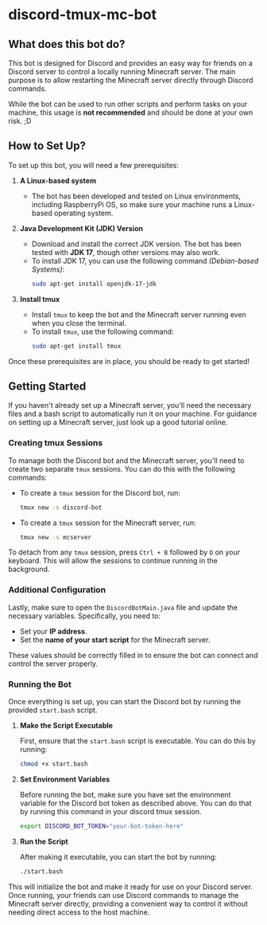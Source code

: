 # discord-tmux-mc-bot

## What does this bot do?

This bot is designed for Discord and provides an easy way for friends on a Discord server to control a locally running Minecraft server. The main purpose is to allow restarting the Minecraft server directly through Discord commands.

While the bot can be used to run other scripts and perform tasks on your machine, this usage is **not recommended** and should be done at your own risk. ;D

## How to Set Up?

To set up this bot, you will need a few prerequisites:

1. **A Linux-based system**
   - The bot has been developed and tested on Linux environments, including RaspberryPi OS, so make sure your machine runs a Linux-based operating system.

2. **Java Development Kit (JDK) Version**
   - Download and install the correct JDK version. The bot has been tested with **JDK 17**, though other versions may also work.
   - To install JDK 17, you can use the following command *(Debian-based Systems)*:
     ```sh
     sudo apt-get install openjdk-17-jdk
     ```

3. **Install tmux**
   - Install `tmux` to keep the bot and the Minecraft server running even when you close the terminal.
   - To install `tmux`, use the following command:
     ```sh
     sudo apt-get install tmux
     ```

Once these prerequisites are in place, you should be ready to get started!

## Getting Started

If you haven't already set up a Minecraft server, you'll need the necessary files and a bash script to automatically run it on your machine. For guidance on setting up a Minecraft server, just look up a good tutorial online.

### Creating tmux Sessions

To manage both the Discord bot and the Minecraft server, you'll need to create two separate `tmux` sessions. You can do this with the following commands:

- To create a `tmux` session for the Discord bot, run:
  ```sh
  tmux new -s discord-bot
  ```
- To create a `tmux` session for the Minecraft server, run:
  ```sh
  tmux new -s mcserver
  ```

To detach from any `tmux` session, press `Ctrl + B` followed by `D` on your keyboard. This will allow the sessions to continue running in the background.


### Additional Configuration

Lastly, make sure to open the `DiscordBotMain.java` file and update the necessary variables. Specifically, you need to:

- Set your **IP address**.
- Set the **name of your start script** for the Minecraft server.

These values should be correctly filled in to ensure the bot can connect and control the server properly.

### Running the Bot

Once everything is set up, you can start the Discord bot by running the provided `start.bash` script.

1. **Make the Script Executable**

   First, ensure that the `start.bash` script is executable. You can do this by running:
   ```sh
   chmod +x start.bash
   ```

2. **Set Environment Variables**

   Before running the bot, make sure you have set the environment variable for the Discord bot token as described above.
   You can do that by running this command in your discord tmux session.
   ```sh
   export DISCORD_BOT_TOKEN="your-bot-token-here"
   ```

3. **Run the Script**

   After making it executable, you can start the bot by running:
   ```sh
   ./start.bash
   ```

This will initialize the bot and make it ready for use on your Discord server. Once running, your friends can use Discord commands to manage the Minecraft server directly, providing a convenient way to control it without needing direct access to the host machine.
